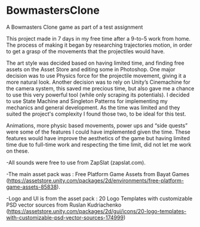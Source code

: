 # BowmastersClone
A Bowmasters Clone game as part of a test assignment

This project made in 7 days in my free time after a 9-to-5 work from home.
The process of making it began by researching trajectories motion, in order to get a grasp of the movements that the projectiles would have. 

The art style was decided based on having limited time, and finding free assets on the Asset Store and editing some in Photoshop.
One major decision was to use Physics force for the projectile movement, giving it a more natural look.
Another decision was to rely on Unity’s Cinemachine for the camera system, this saved me precious time,
but also gave me a chance to use this very powerful tool (while only scraping its potentials).
I decided to use State Machine and Singleton Patterns for implementing my mechanics and general development.
As the time was limited and they suited the project's complexity I found those two, to be ideal for this test.

Animations, more physic based movements, power ups and “side quests” were some of the features I could have implemented given the time.
These features would have improve the aesthetics of the game but having limited time due to full-time work and respecting the time limit,
did not let me work on these.

-All sounds were free to use from ZapSlat (zapslat.com).

-The main asset pack was : Free Platform Game Assets from Bayat Games (https://assetstore.unity.com/packages/2d/environments/free-platform-game-assets-85838).

-Logo and UI is from the asset pack : 20 Logo Templates with customizable PSD vector sources from Ruslan Kudriachenko (https://assetstore.unity.com/packages/2d/gui/icons/20-logo-templates-with-customizable-psd-vector-sources-174999)
